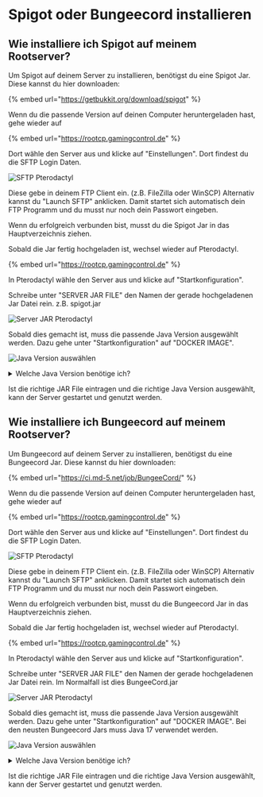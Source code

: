 # Spigot oder Bungeecord installieren

## Wie installiere ich Spigot auf meinem Rootserver?

Um Spigot auf deinem Server zu installieren, benötigst du eine Spigot Jar. Diese kannst du hier downloaden:

{% embed url="https://getbukkit.org/download/spigot" %}

Wenn du die passende Version auf deinen Computer heruntergeladen hast, gehe wieder auf

{% embed url="https://rootcp.gamingcontrol.de" %}

Dort wähle den Server aus und klicke auf "Einstellungen". Dort findest du die SFTP Login Daten.

![SFTP Pterodactyl](../.gitbook/assets/sftp-pterodactyl.png)

Diese gebe in deinem FTP Client ein. (z.B. FileZilla oder WinSCP) Alternativ kannst du "Launch SFTP" anklicken. Damit startet sich automatisch dein FTP Programm und du musst nur noch dein Passwort eingeben.

Wenn du erfolgreich verbunden bist, musst du die Spigot Jar in das Hauptverzeichnis ziehen.

Sobald die Jar fertig hochgeladen ist, wechsel wieder auf Pterodactyl.

{% embed url="https://rootcp.gamingcontrol.de" %}

In Pterodactyl wähle den Server aus und klicke auf "Startkonfiguration".

Schreibe unter "SERVER JAR FILE" den Namen der gerade hochgeladenen Jar Datei rein. z.B. spigot.jar

![Server JAR Pterodactyl](../.gitbook/assets/serverjar-spigot.png)

Sobald dies gemacht ist, muss die passende Java Version ausgewählt werden. Dazu gehe unter "Startkonfiguration" auf "DOCKER IMAGE".

![Java Version auswählen](../.gitbook/assets/minecraft-java-version.png)

<details>

<summary>Welche Java Version benötige ich?</summary>

1.8.x Java 8 & Java 11

1.9.x Java 8 & Java 11

1.10.x Java 8 & Java 11

1.11.x Java 8 & Java 11

1.12.x Java 11

1.13.x Java 11

1.14.x Java 11

1.15.x Java 11

1.16.x Java 11

1.17.x Java 17

1.18.x Java 17

1.19.x Java 17

</details>

Ist die richtige JAR File eintragen und die richtige Java Version ausgewählt, kann der Server gestartet und genutzt werden.

## Wie installiere ich Bungeecord auf meinem Rootserver?

Um Bungeecord auf deinem Server zu installieren, benötigst du eine Bungeecord Jar. Diese kannst du hier downloaden:

{% embed url="https://ci.md-5.net/job/BungeeCord/" %}

Wenn du die passende Version auf deinen Computer heruntergeladen hast, gehe wieder auf

{% embed url="https://rootcp.gamingcontrol.de" %}

Dort wähle den Server aus und klicke auf "Einstellungen". Dort findest du die SFTP Login Daten.

![SFTP Pterodactyl](../.gitbook/assets/sftp-pterodactyl.png)

Diese gebe in deinem FTP Client ein. (z.B. FileZilla oder WinSCP) Alternativ kannst du "Launch SFTP" anklicken. Damit startet sich automatisch dein FTP Programm und du musst nur noch dein Passwort eingeben.

Wenn du erfolgreich verbunden bist, musst du die Bungeecord Jar in das Hauptverzeichnis ziehen.

Sobald die Jar fertig hochgeladen ist, wechsel wieder auf Pterodactyl.

{% embed url="https://rootcp.gamingcontrol.de" %}

In Pterodactyl wähle den Server aus und klicke auf "Startkonfiguration".

Schreibe unter "SERVER JAR FILE" den Namen der gerade hochgeladenen Jar Datei rein. Im Normalfall ist dies BungeeCord.jar

![Server JAR Pterodactyl](../.gitbook/assets/serverjar-bungeecord.png)

Sobald dies gemacht ist, muss die passende Java Version ausgewählt werden. Dazu gehe unter "Startkonfiguration" auf "DOCKER IMAGE". Bei den neusten Bungeecord Jars muss Java 17 verwendet werden.

![Java Version auswählen](../.gitbook/assets/minecraft-java-version.png)

<details>

<summary>Welche Java Version benötige ich?</summary>

1.8.x Java 8 & Java 11

1.9.x Java 8 & Java 11

1.10.x Java 8 & Java 11

1.11.x Java 8 & Java 11

1.12.x Java 11

1.13.x Java 11

1.14.x Java 11

1.15.x Java 11

1.16.x Java 11

1.17.x Java 17

1.18.x Java 17

1.19.x Java 17

</details>

Ist die richtige JAR File eintragen und die richtige Java Version ausgewählt, kann der Server gestartet und genutzt werden.
